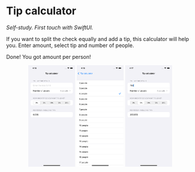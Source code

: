 # Tip calculator
*Self-study. First touch with SwiftUI.*

If you want to split the check equally and add a tip, this calculator will help you.
Enter amount, select tip and number of people.

Done! You got amount per person! 

  <p align="center" width="100%"> 
    <img width="25%" src="/TipCalculator/Assets.xcassets/defoltScreen.imageset/Simulator Screen Shot - iPhone 13 - 2022-07-06 at 16.18.20.png">
    <img width="25%" src="/TipCalculator/Assets.xcassets/numberOfPeople.imageset/Simulator Screen Shot - iPhone 13 - 2022-07-06 at 16.18.27.png">
    <img width="25%" src="/TipCalculator/Assets.xcassets/exampleScreen.imageset/Simulator Screen Shot - iPhone 13 - 2022-07-06 at 16.17.45.png">
  </p>
